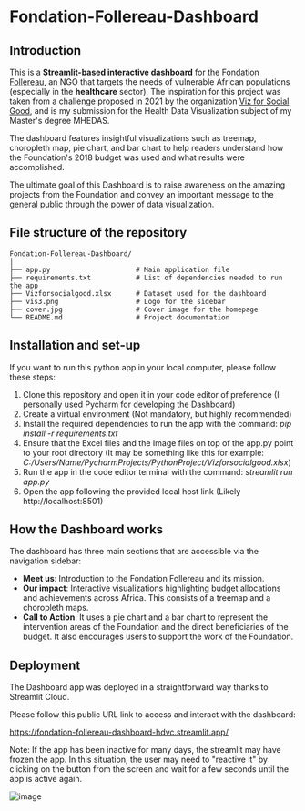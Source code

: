 # Fondation-Follereau-Dashboard

## Introduction
This is a **Streamlit-based interactive dashboard** for the [Fondation Follereau](https://ffl.lu/en/), an NGO that targets the needs of vulnerable African populations (especially in the **healthcare** sector).
The inspiration for this project was taken from a challenge proposed in 2021 by the organization [Viz for Social Good](https://www.vizforsocialgood.com/), and is my submission for the Health Data Visualization subject of my Master's degree MHEDAS.

The dashboard features insightful visualizations such as treemap, choropleth map, pie chart, and bar chart to help readers understand how the Foundation's 2018 budget was used and what results were accomplished.

The ultimate goal of this Dashboard is to raise awareness on the amazing projects from the Foundation and convey an important message to the general public through the power of data visualization. 


## File structure of the repository

```plaintext
Fondation-Follereau-Dashboard/
│
├── app.py                     # Main application file
├── requirements.txt           # List of dependencies needed to run the app
├── Vizforsocialgood.xlsx      # Dataset used for the dashboard
├── vis3.png                   # Logo for the sidebar
├── cover.jpg                  # Cover image for the homepage
└── README.md                  # Project documentation

```

## Installation and set-up
If you want to run this python app in your local computer, please follow these steps:

1. Clone this repository and open it in your code editor of preference (I personally used Pycharm for developing the Dashboard)
2. Create a virtual environment (Not mandatory, but highly recommended)
3. Install the required dependencies to run the app with the command: _pip install -r requirements.txt_
4. Ensure that the Excel files and the Image files on top of the app.py point to your root directory (It may be something like this for example: _C:/Users/Name/PycharmProjects/PythonProject/Vizforsocialgood.xlsx_)
5. Run the app in the code editor terminal with the command: _streamlit run app.py_
6. Open the app following the provided local host link (Likely http://localhost:8501)


## How the Dashboard works
The dashboard has three main sections that are accessible via the navigation sidebar:

- **Meet us**:  Introduction to the Fondation Follereau and its mission.
- **Our impact**: Interactive visualizations highlighting budget allocations and achievements across Africa. This consists of a treemap and a choropleth maps.
- **Call to Action**: It uses a pie chart and a bar chart to represent the intervention areas of the Foundation and the direct beneficiaries of the budget. It also encourages users to support the work of the Foundation.


## Deployment
The Dashboard app was deployed in a straightforward way thanks to Streamlit Cloud.

Please follow this public URL link to access and interact with the dashboard:

https://fondation-follereau-dashboard-hdvc.streamlit.app/

Note: If the app has been inactive for many days, the streamlit may have frozen the app. In this situation, the user may need to "reactive it" by clicking on the button from the screen and wait for a few seconds until the app is active again.

![image](https://github.com/user-attachments/assets/f5ca007c-077c-4db5-8ea7-071b18917200)


